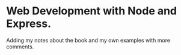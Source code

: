 ﻿# Web Development with Node and Express.

Adding my notes about the book and my own examples with more comments.
